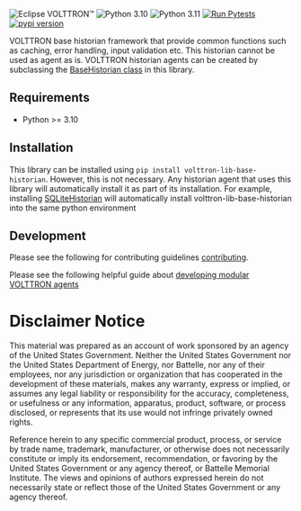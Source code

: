 ![Eclipse VOLTTRON™](https://img.shields.io/badge/Eclipse%20VOLTTRON™-10.0.4-red.svg)
![Python 3.10](https://img.shields.io/badge/python-3.10-blue.svg)
![Python 3.11](https://img.shields.io/badge/python-3.11-blue.svg)
[![Run Pytests](https://github.com/eclipse-volttron/volttron-lib-base-historian/actions/workflows/run-tests.yml/badge.svg)](https://github.com/eclipse-volttron/volttron-lib-base-historian/actions/workflows/run-tests.yml)
[![pypi version](https://img.shields.io/pypi/v/volttron-lib-base-historian.svg)](https://pypi.org/project/volttron-lib-base-historian/)

VOLTTRON base historian framework that provide common functions such as caching, error handling, input validation etc. This historian cannot be used as agent as is. VOLTTRON historian agents can be created by subclassing the [BaseHistorian class](https://github.com/eclipse-volttron/volttron-lib-base-historian/blob/develop/src/historian/base/base_historian.py) in this library.

## Requirements

 - Python >= 3.10

## Installation

This library can be installed using ```pip install volttron-lib-base-historian```. However, this is not necessary. Any 
historian agent that uses this library will automatically install it as part of its installation. For example, 
installing [SQLiteHistorian](https://github.com/eclipse-volttron/volttron-sqlitehistorian) will automatically install 
volttron-lib-base-historian into the same python environment

## Development

Please see the following for contributing guidelines [contributing](https://github.com/eclipse-volttron/volttron-core/blob/develop/CONTRIBUTING.md).

Please see the following helpful guide about [developing modular VOLTTRON agents](https://github.com/eclipse-volttron/volttron-core/blob/develop/DEVELOPING_ON_MODULAR.md)

# Disclaimer Notice

This material was prepared as an account of work sponsored by an agency of the
United States Government.  Neither the United States Government nor the United
States Department of Energy, nor Battelle, nor any of their employees, nor any
jurisdiction or organization that has cooperated in the development of these
materials, makes any warranty, express or implied, or assumes any legal
liability or responsibility for the accuracy, completeness, or usefulness or any
information, apparatus, product, software, or process disclosed, or represents
that its use would not infringe privately owned rights.

Reference herein to any specific commercial product, process, or service by
trade name, trademark, manufacturer, or otherwise does not necessarily
constitute or imply its endorsement, recommendation, or favoring by the United
States Government or any agency thereof, or Battelle Memorial Institute. The
views and opinions of authors expressed herein do not necessarily state or
reflect those of the United States Government or any agency thereof.
